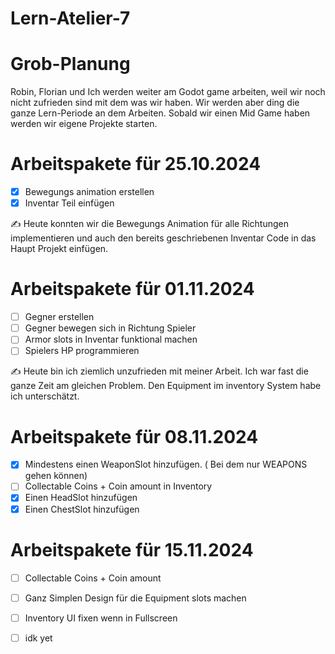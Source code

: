 # Lern-Atelier-7

# Grob-Planung
Robin, Florian und Ich werden weiter am Godot game arbeiten, weil wir noch nicht zufrieden sind mit dem was wir haben. Wir werden aber ding die ganze Lern-Periode an dem Arbeiten. Sobald wir einen Mid Game haben werden wir eigene Projekte starten.

# Arbeitspakete für 25.10.2024

 - [x] Bewegungs animation erstellen
 - [x] Inventar Teil einfügen

✍️ Heute konnten wir die Bewegungs Animation für alle Richtungen implementieren und auch den bereits geschriebenen Inventar Code in das Haupt Projekt einfügen.

# Arbeitspakete für 01.11.2024
- [ ] Gegner erstellen
- [ ] Gegner bewegen sich in Richtung Spieler
- [ ] Armor slots in Inventar funktional machen
- [ ] Spielers HP programmieren

✍️ Heute bin ich ziemlich unzufrieden mit meiner Arbeit. Ich war fast die ganze Zeit am gleichen Problem. Den Equipment im inventory System habe ich unterschätzt. 

# Arbeitspakete für 08.11.2024

- [x] Mindestens einen WeaponSlot hinzufügen. ( Bei dem nur WEAPONS gehen können)
- [ ] Collectable Coins + Coin amount in Inventory
- [x] Einen HeadSlot hinzufügen 
- [x] Einen ChestSlot hinzufügen

# Arbeitspakete für 15.11.2024

- [ ] Collectable Coins + Coin amount
- [ ] Ganz Simplen Design für die Equipment slots machen
- [ ] Inventory UI fixen wenn in Fullscreen
- [ ] idk yet
  
